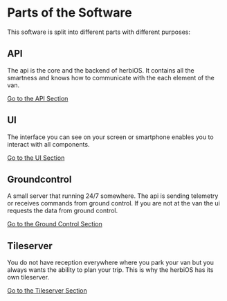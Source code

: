 # Parts of the Software

This software is split into different parts with different purposes:

## API

The api is the core and the backend of herbiOS. It contains all the smartness and knows how to communicate with the each element of the van.

[Go to the API Section](../api/README.md)

## UI

The interface you can see on your screen or smartphone enables you to interact with all components.

[Go to the UI Section](../ui/README.md)

## Groundcontrol

A small server that running 24/7 somewhere. The api is sending telemetry or receives commands from ground control. If you are not at the van the ui requests the data from ground control.

[Go to the Ground Control Section](../groundcontrol/README.md)

## Tileserver

You do not have reception everywhere where you park your van but you always wants the ability to plan your trip. This is why the herbiOS has its own tileserver.

[Go to the Tileserver Section](Offline%20Maps.md)